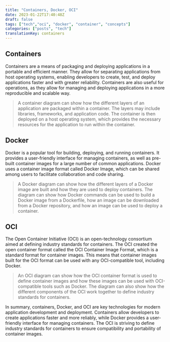 ```yaml
---
title: "Containers, Docker, OCI"
date: 2023-01-22T17:40:48Z
draft: false
tags: ["tech","oci", "docker", "container", "concepts"]
categories: ["posts", "tech"]
translationKey: containers
---
```


## Containers

Containers are a means of packaging and deploying applications in a portable and efficient manner. They allow for separating applications from host operating systems, enabling developers to create, test, and deploy applications faster and with greater reliability. Containers are also useful for operations, as they allow for managing and deploying applications in a more reproducible and scalable way.

> A container diagram can show how the different layers of an application are packaged within a container. The layers may include libraries, frameworks, and application code. The container is then deployed on a host operating system, which provides the necessary resources for the application to run within the container.

## Docker

Docker is a popular tool for building, deploying, and running containers. It provides a user-friendly interface for managing containers, as well as pre-built container images for a large number of common applications. Docker uses a container image format called Docker Image, which can be shared among users to facilitate collaboration and code sharing.

> A Docker diagram can show how the different layers of a Docker image are built and how they are used to deploy containers. The diagram can show how Docker commands can be used to build a Docker image from a Dockerfile, how an image can be downloaded from a Docker repository, and how an image can be used to deploy a container.

## OCI

The Open Container Initiative (OCI) is an open-technology consortium aimed at defining industry standards for containers. The OCI created the open container format called the OCI Container Image Format, which is a standard format for container images. This means that container images built for the OCI format can be used with any OCI-compatible tool, including Docker.

> An OCI diagram can show how the OCI container format is used to define container images and how these images can be used with OCI-compatible tools such as Docker. The diagram can also show how the different components of the OCI work together to define industry standards for containers.

In summary, containers, Docker, and OCI are key technologies for modern application development and deployment. Containers allow developers to create applications faster and more reliably, while Docker provides a user-friendly interface for managing containers. The OCI is striving to define industry standards for containers to ensure compatibility and portability of container images.
